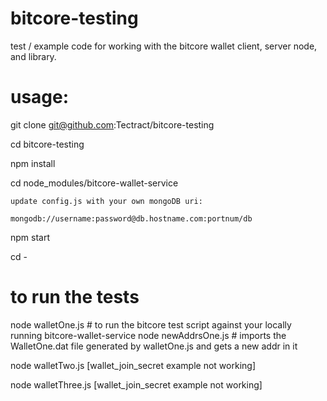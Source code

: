 # bitcore-testing

test / example code for working with the bitcore wallet client, server node, and library. 

# usage:

git clone git@github.com:Tectract/bitcore-testing

cd bitcore-testing

npm install

cd node_modules/bitcore-wallet-service

    update config.js with your own mongoDB uri: 

    mongodb://username:password@db.hostname.com:portnum/db

npm start

cd -

# to run the tests
node walletOne.js   # to run the bitcore test script against your locally running bitcore-wallet-service
node newAddrsOne.js # imports the WalletOne.dat file generated by walletOne.js and gets a new addr in it

node walletTwo.js [wallet_join_secret example not working]

node walletThree.js [wallet_join_secret example not working]




    




